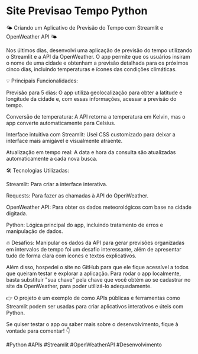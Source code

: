 # Site Previsao Tempo Python

🌤️ Criando um Aplicativo de Previsão do Tempo com Streamlit e OpenWeather API 🌤️

Nos últimos dias, desenvolvi uma aplicação de previsão do tempo utilizando o Streamlit e a API da OpenWeather. O app permite que os usuários insiram o nome de uma cidade e obtenham a previsão detalhada para os próximos cinco dias, incluindo temperaturas e ícones das condições climáticas.

💡 Principais Funcionalidades:

Previsão para 5 dias: O app utiliza geolocalização para obter a latitude e longitude da cidade e, com essas informações, acessar a previsão do tempo.

Conversão de temperatura: A API retorna a temperatura em Kelvin, mas o app converte automaticamente para Celsius.

Interface intuitiva com Streamlit: Usei CSS customizado para deixar a interface mais amigável e visualmente atraente.

Atualização em tempo real: A data e hora da consulta são atualizadas automaticamente a cada nova busca.

🛠️ Tecnologias Utilizadas:

Streamlit: Para criar a interface interativa.

Requests: Para fazer as chamadas à API do OpenWeather.

OpenWeather API: Para obter os dados meteorológicos com base na cidade digitada.

Python: Lógica principal do app, incluindo tratamento de erros e manipulação de dados.

🔥 Desafios:
Manipular os dados da API para gerar previsões organizadas em intervalos de tempo foi um desafio interessante, além de apresentar tudo de forma clara com ícones e textos explicativos.

Além disso, hospedei o site no GitHub para que ele fique acessível a todos que queiram testar e explorar a aplicação. Para rodar o app localmente, basta substituir "sua chave" pela chave que você obtém ao se cadastrar no site da OpenWeather, para poder utilizá-lo adequadamente.

👉 O projeto é um exemplo de como APIs públicas e ferramentas como Streamlit podem ser usadas para criar aplicativos interativos e úteis com Python.

Se quiser testar o app ou saber mais sobre o desenvolvimento, fique à vontade para comentar! 👇

#Python #APIs #Streamlit #OpenWeatherAPI #Desenvolvimento
